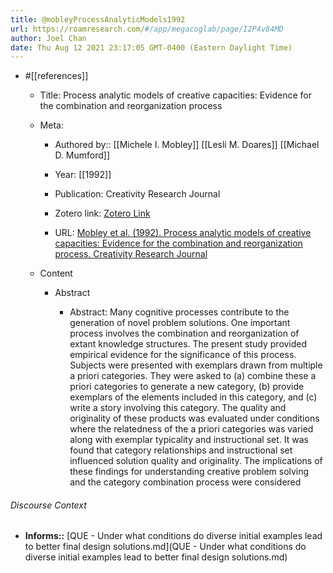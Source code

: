```yaml
---
title: @mobleyProcessAnalyticModels1992
url: https://roamresearch.com/#/app/megacoglab/page/I2P4v84MD
author: Joel Chan
date: Thu Aug 12 2021 23:17:05 GMT-0400 (Eastern Daylight Time)
---
```


- #[[references]]

    - Title: Process analytic models of creative capacities: Evidence for the combination and reorganization process

    - Meta:

        - Authored by:: [[Michele I. Mobley]] [[Lesli M. Doares]] [[Michael D. Mumford]]

        - Year: [[1992]]

        - Publication: Creativity Research Journal

        - Zotero link: [Zotero Link](zotero://select/items/7_VAXACTNI)

        - URL: [Mobley et al. (1992). Process analytic models of creative capacities: Evidence for the combination and reorganization process. Creativity Research Journal](undefined)

    - Content

        - Abstract

            - Abstract: Many cognitive processes contribute to the generation of novel problem solutions. One important process involves the combination and reorganization of extant knowledge structures. The present study provided empirical evidence for the significance of this process. Subjects were presented with exemplars drawn from multiple a priori categories. They were asked to (a) combine these a priori categories to generate a new category, (b) provide exemplars of the elements included in this category, and (c) write a story involving this category. The quality and originality of these products was evaluated under conditions where the relatedness of the a priori categories was varied along with exemplar typicality and instructional set. It was found that category relationships and instructional set influenced solution quality and originality. The implications of these findings for understanding creative problem solving and the category combination process were considered

###### Discourse Context

- **Informs::** [QUE - Under what conditions do diverse initial examples lead to better final design solutions.md](QUE - Under what conditions do diverse initial examples lead to better final design solutions.md)
